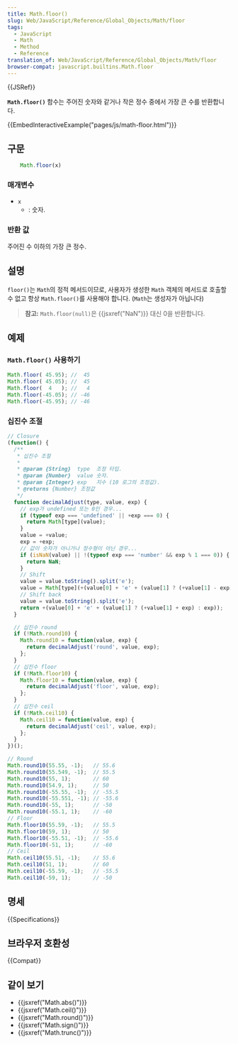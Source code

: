 ```yaml
---
title: Math.floor()
slug: Web/JavaScript/Reference/Global_Objects/Math/floor
tags:
  - JavaScript
  - Math
  - Method
  - Reference
translation_of: Web/JavaScript/Reference/Global_Objects/Math/floor
browser-compat: javascript.builtins.Math.floor
---
```


{{JSRef}}

**`Math.floor()`** 함수는 주어진 숫자와 같거나 작은 정수 중에서 가장 큰 수를 반환합니다.

{{EmbedInteractiveExample("pages/js/math-floor.html")}}

## 구문

```js
    Math.floor(x)
```

### 매개변수

- `x`
  - : 숫자.

### 반환 값

주어진 수 이하의 가장 큰 정수.

## 설명

`floor()`는 `Math`의 정적 메서드이므로, 사용자가 생성한 `Math` 객체의 메서드로 호출할 수 없고 항상 `Math.floor()`를 사용해야 합니다. (`Math`는 생성자가 아닙니다)

> **참고:** `Math.floor(null)`은 {{jsxref("NaN")}} 대신 0을 반환합니다.

## 예제

### `Math.floor()` 사용하기

```js
Math.floor( 45.95); //  45
Math.floor( 45.05); //  45
Math.floor(  4   ); //   4
Math.floor(-45.05); // -46
Math.floor(-45.95); // -46
```

### 십진수 조절

```js
// Closure
(function() {
  /**
   * 십진수 조절
   *
   * @param {String}  type  조정 타입.
   * @param {Number}  value 숫자.
   * @param {Integer} exp   지수 (10 로그의 조정값).
   * @returns {Number} 조정값
   */
  function decimalAdjust(type, value, exp) {
    // exp가 undefined 또는 0인 경우...
    if (typeof exp === 'undefined' || +exp === 0) {
      return Math[type](value);
    }
    value = +value;
    exp = +exp;
    // 값이 숫자가 아니거나 정수형이 아닌 경우...
    if (isNaN(value) || !(typeof exp === 'number' && exp % 1 === 0)) {
      return NaN;
    }
    // Shift
    value = value.toString().split('e');
    value = Math[type](+(value[0] + 'e' + (value[1] ? (+value[1] - exp) : -exp)));
    // Shift back
    value = value.toString().split('e');
    return +(value[0] + 'e' + (value[1] ? (+value[1] + exp) : exp));
  }

  // 십진수 round
  if (!Math.round10) {
    Math.round10 = function(value, exp) {
      return decimalAdjust('round', value, exp);
    };
  }
  // 십진수 floor
  if (!Math.floor10) {
    Math.floor10 = function(value, exp) {
      return decimalAdjust('floor', value, exp);
    };
  }
  // 십진수 ceil
  if (!Math.ceil10) {
    Math.ceil10 = function(value, exp) {
      return decimalAdjust('ceil', value, exp);
    };
  }
})();

// Round
Math.round10(55.55, -1);   // 55.6
Math.round10(55.549, -1);  // 55.5
Math.round10(55, 1);       // 60
Math.round10(54.9, 1);     // 50
Math.round10(-55.55, -1);  // -55.5
Math.round10(-55.551, -1); // -55.6
Math.round10(-55, 1);      // -50
Math.round10(-55.1, 1);    // -60
// Floor
Math.floor10(55.59, -1);   // 55.5
Math.floor10(59, 1);       // 50
Math.floor10(-55.51, -1);  // -55.6
Math.floor10(-51, 1);      // -60
// Ceil
Math.ceil10(55.51, -1);    // 55.6
Math.ceil10(51, 1);        // 60
Math.ceil10(-55.59, -1);   // -55.5
Math.ceil10(-59, 1);       // -50
```

## 명세

{{Specifications}}

## 브라우저 호환성

{{Compat}}

## 같이 보기

- {{jsxref("Math.abs()")}}
- {{jsxref("Math.ceil()")}}
- {{jsxref("Math.round()")}}
- {{jsxref("Math.sign()")}}
- {{jsxref("Math.trunc()")}}
